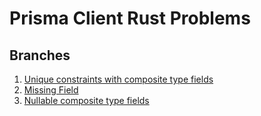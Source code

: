# Prisma Client Rust Problems

## Branches

1. [Unique constraints with composite type fields](../../tree/unique-constraint)
2. [Missing Field](../../tree/missing-field)
3. [Nullable composite type fields](../../tree/nullable-composite-type-fields)
